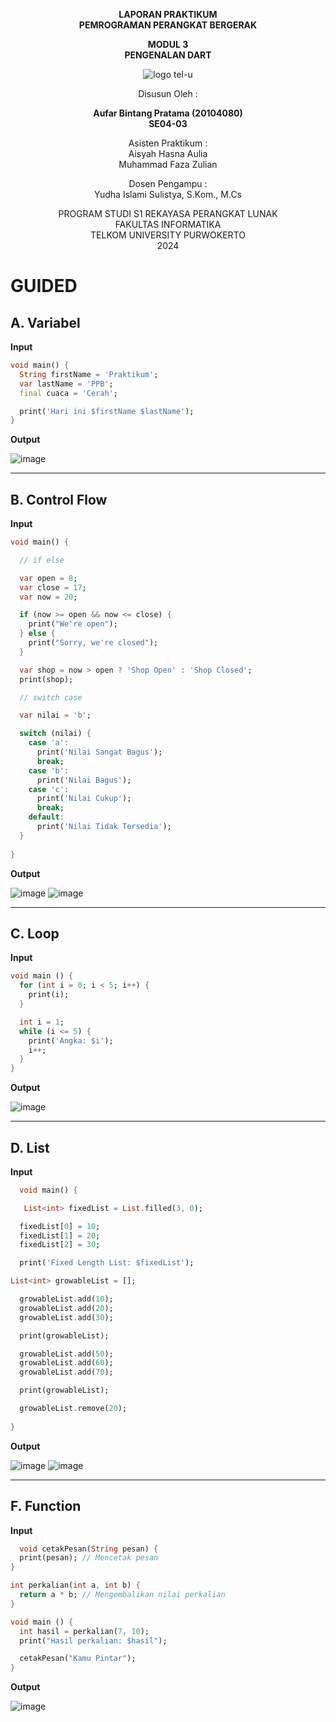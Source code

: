 <div align="center">

**LAPORAN PRAKTIKUM**  
**PEMROGRAMAN PERANGKAT BERGERAK**

**MODUL 3**  
**PENGENALAN DART**

![logo tel-u](https://github.com/user-attachments/assets/3a44181d-9c92-47f6-8cf0-87755117fd99)

Disusun Oleh :

**Aufar Bintang Pratama (20104080)**  
**SE04-03**

Asisten Praktikum :  
Aisyah Hasna Aulia  
Muhammad Faza Zulian

Dosen Pengampu :  
Yudha Islami Sulistya, S.Kom., M.Cs

PROGRAM STUDI S1 REKAYASA PERANGKAT LUNAK  
FAKULTAS INFORMATIKA  
TELKOM UNIVERSITY PURWOKERTO  
2024

</div>

# GUIDED

## A. Variabel
**Input**
```dart
void main() {
  String firstName = 'Praktikum';
  var lastName = 'PPB';
  final cuaca = 'Cerah';

  print('Hari ini $firstName $lastName');
}
```

**Output**

![image](https://github.com/user-attachments/assets/64bb2a8e-a03b-49b2-b7bb-ba0ebf0153c8)


---

## B. Control Flow
**Input**
```dart
void main() {

  // if else

  var open = 8;
  var close = 17;
  var now = 20;

  if (now >= open && now <= close) {
    print("We're open");
  } else {
    print("Sorry, we're closed");
  }

  var shop = now > open ? 'Shop Open' : 'Shop Closed';
  print(shop);

  // switch case

  var nilai = 'b';

  switch (nilai) {
    case 'a':
      print('Nilai Sangat Bagus');
      break;
    case 'b':
      print('Nilai Bagus');
    case 'c':
      print('Nilai Cukup');
      break;
    default:
      print('Nilai Tidak Tersedia');
  }
  
}
```
**Output**

![image](https://github.com/user-attachments/assets/f3a71cce-da45-4909-8387-bdafb9f954e4)
![image](https://github.com/user-attachments/assets/f84787ce-b1b2-4694-987a-a7ff52d75eba)


---

## C. Loop
**Input**
```dart
void main () {
  for (int i = 0; i < 5; i++) {
    print(i);
  }

  int i = 1;
  while (i <= 5) {
    print('Angka: $i');
    i++;
  }
}
```

**Output**

![image](https://github.com/user-attachments/assets/c1e2a16f-fec0-4804-b1ae-5541fd7c39b6)


---

## D. List
**Input**
```dart
  void main() {

   List<int> fixedList = List.filled(3, 0);

  fixedList[0] = 10;
  fixedList[1] = 20;
  fixedList[2] = 30;

  print('Fixed Length List: $fixedList');

List<int> growableList = [];

  growableList.add(10);
  growableList.add(20);
  growableList.add(30);

  print(growableList);

  growableList.add(50);
  growableList.add(60);
  growableList.add(70);

  print(growableList);

  growableList.remove(20);
  
}
```

**Output**

![image](https://github.com/user-attachments/assets/35424e52-6b73-4881-8d33-2a3b19f0a021)
![image](https://github.com/user-attachments/assets/1c7803e3-9a2f-44c3-bd93-50bc3cd91856)

---

## F. Function
**Input**
```dart
  void cetakPesan(String pesan) {
  print(pesan); // Mencetak pesan
}

int perkalian(int a, int b) {
  return a * b; // Mengembalikan nilai perkalian
}

void main () {
  int hasil = perkalian(7, 10);
  print("Hasil perkalian: $hasil");

  cetakPesan("Kamu Pintar");
}
```

**Output**

![image](https://github.com/user-attachments/assets/858dda5c-7b99-4cea-bdf3-582e48a77c73)

